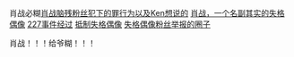 肖战必糊[肖战脑残粉丝犯下的罪行为以及Ken想说的](https://www.xiaolvbao.club/xiaozhanbihu/)
[肖战，一个名副其实的失格偶像](https://www.xiaolvbao.club/shigeouxiang)
[227事件经过](https://www.bilibili.com/read/cv4918738)
[抵制失格偶像](https://www.bilibili.com/read/cv5568503)
[失格偶像粉丝举报的圈子](https://www.zhihu.com/question/376309540)

肖战！！！给爷糊！！！
